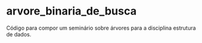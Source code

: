 # arvore_binaria_de_busca
Código para compor um seminário sobre árvores para a disciplina estrutura de dados.  
